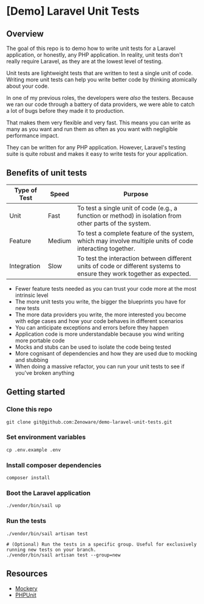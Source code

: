 # [Demo] Laravel Unit Tests

## Overview

The goal of this repo is to demo how to write unit tests for a Laravel application, or honestly, any PHP application.
In reality, unit tests don't really require Laravel, as they are at the lowest level of testing.

Unit tests are lightweight tests that are written to test a single unit of code. Writing more unit tests can help you write better code by thinking atomically about your code.

In one of my previous roles, the developers were _also_ the testers. Because we ran our code through a battery of data providers, we were able to catch a lot of bugs before they made it to production.

That makes them very flexible and very fast. This means you can write as many as you want and run them as often as you want with negligible performance impact.

They can be written for any PHP application. However, Laravel's testing suite is quite robust and makes it easy to write tests for your application.

## Benefits of unit tests

| Type of Test | Speed | Purpose |
|--------------|-------|---------|
| Unit         | Fast  | To test a single unit of code (e.g., a function or method) in isolation from other parts of the system. |
| Feature      | Medium | To test a complete feature of the system, which may involve multiple units of code interacting together. |
| Integration  | Slow  | To test the interaction between different units of code or different systems to ensure they work together as expected. |

- Fewer feature tests needed as you can trust your code more at the most intrinsic level
- The more unit tests you write, the bigger the blueprints you have for new tests
- The more data providers you write, the more interested you become with edge cases and how your code behaves in different scenarios
- You can anticipate exceptions and errors before they happen
- Application code is more understandable because you wind writing more portable code
- Mocks and stubs can be used to isolate the code being tested
- More cognisant of dependencies and how they are used due to mocking and stubbing
- When doing a massive refactor, you can run your unit tests to see if you've broken anything

## Getting started

### Clone this repo

    git clone git@github.com:Zenoware/demo-laravel-unit-tests.git

### Set environment variables

    cp .env.example .env

### Install composer dependencies

    composer install

### Boot the Laravel application

    ./vendor/bin/sail up

### Run the tests

    ./vendor/bin/sail artisan test

    # (Optional) Run the tests in a specific group. Useful for exclusively running new tests on your branch.
    ./vendor/bin/sail artisan test --group=new

## Resources

- [Mockery](https://docs.mockery.io/en/latest/)
- [PHPUnit](https://phpunit.readthedocs.io/en/9.5/)
